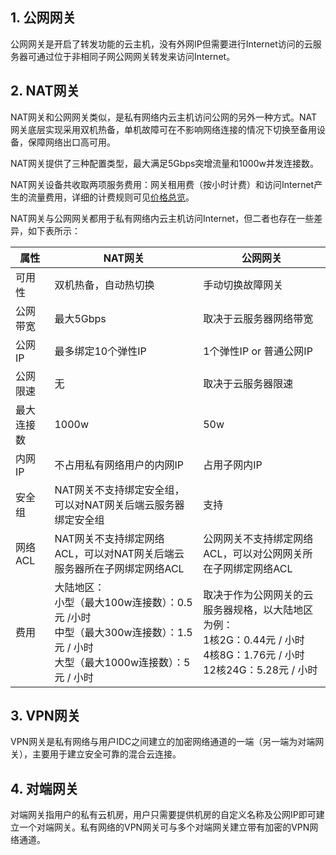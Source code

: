 ## 1. 公网网关

公网网关是开启了转发功能的云主机，没有外网IP但需要进行Internet访问的云服务器可通过位于非相同子网公网网关转发来访问Internet。

## 2. NAT网关
NAT网关和公网网关类似，是私有网络内云主机访问公网的另外一种方式。NAT网关底层实现采用双机热备，单机故障可在不影响网络连接的情况下切换至备用设备，保障网络出口高可用。

NAT网关提供了三种配置类型，最大满足5Gbps突增流量和1000w并发连接数。

NAT网关设备共收取两项服务费用：网关租用费（按小时计费）和访问Internet产生的流量费用，详细的计费规则可见[价格总览](https://www.qcloud.com/doc/product/215/%E4%BB%B7%E6%A0%BC%E6%80%BB%E8%A7%88)。

NAT网关与公网网关都用于私有网络内云主机访问Internet，但二者也存在一些差异，如下表所示：

| 属性 | NAT网关 | 公网网关 |
|---------|---------|---------|
|可用性	|双机热备，自动热切换|	手动切换故障网关
|公网带宽	|最大5Gbps	|取决于云服务器网络带宽
|公网IP	|最多绑定10个弹性IP|	1个弹性IP or 普通公网IP
|公网限速	|无|	取决于云服务器限速
|最大连接数	|1000w|	50w
|内网IP	|不占用私有网络用户的内网IP|	占用子网内IP
|安全组|	NAT网关不支持绑定安全组，可以对NAT网关后端云服务器绑定安全组	|支持
|网络ACL|	NAT网关不支持绑定网络ACL，可以对NAT网关后端云服务器所在子网绑定网络ACL	|公网网关不支持绑定网络ACL，可以对公网网关所在子网绑定网络ACL
|费用	|大陆地区：<br>小型（最大100w连接数）：0.5元 /小时<br>中型（最大300w连接数）：1.5元 / 小时<br>大型（最大1000w连接数）：5元 / 小时 |取决于作为公网网关的云服务器规格，以大陆地区为例：<br>1核2G：0.44元 / 小时<br>4核8G：1.76元 / 小时<br>12核24G：5.28元 / 小时

## 3. VPN网关

VPN网关是私有网络与用户IDC之间建立的加密网络通道的一端（另一端为对端网关），主要用于建立安全可靠的混合云连接。

## 4. 对端网关

对端网关指用户的私有云机房，用户只需要提供机房的自定义名称及公网IP即可建立一个对端网关。私有网络的VPN网关可与多个对端网关建立带有加密的VPN网络通道。